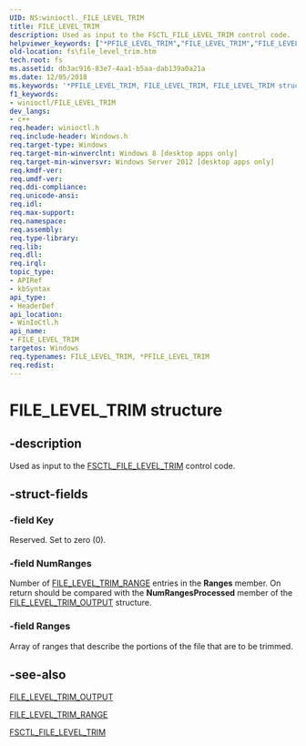 ```yaml
---
UID: NS:winioctl._FILE_LEVEL_TRIM
title: FILE_LEVEL_TRIM
description: Used as input to the FSCTL_FILE_LEVEL_TRIM control code.
helpviewer_keywords: ["*PFILE_LEVEL_TRIM","FILE_LEVEL_TRIM","FILE_LEVEL_TRIM structure [Files]","PFILE_LEVEL_TRIM","PFILE_LEVEL_TRIM structure pointer [Files]","fs.file_level_trim","winioctl/FILE_LEVEL_TRIM","winioctl/PFILE_LEVEL_TRIM"]
old-location: fs\file_level_trim.htm
tech.root: fs
ms.assetid: db3ac916-83e7-4aa1-b5aa-dab139a0a21a
ms.date: 12/05/2018
ms.keywords: '*PFILE_LEVEL_TRIM, FILE_LEVEL_TRIM, FILE_LEVEL_TRIM structure [Files], PFILE_LEVEL_TRIM, PFILE_LEVEL_TRIM structure pointer [Files], fs.file_level_trim, winioctl/FILE_LEVEL_TRIM, winioctl/PFILE_LEVEL_TRIM'
f1_keywords:
- winioctl/FILE_LEVEL_TRIM
dev_langs:
- c++
req.header: winioctl.h
req.include-header: Windows.h
req.target-type: Windows
req.target-min-winverclnt: Windows 8 [desktop apps only]
req.target-min-winversvr: Windows Server 2012 [desktop apps only]
req.kmdf-ver: 
req.umdf-ver: 
req.ddi-compliance: 
req.unicode-ansi: 
req.idl: 
req.max-support: 
req.namespace: 
req.assembly: 
req.type-library: 
req.lib: 
req.dll: 
req.irql: 
topic_type:
- APIRef
- kbSyntax
api_type:
- HeaderDef
api_location:
- WinIoCtl.h
api_name:
- FILE_LEVEL_TRIM
targetos: Windows
req.typenames: FILE_LEVEL_TRIM, *PFILE_LEVEL_TRIM
req.redist: 
---
```


# FILE_LEVEL_TRIM structure


## -description


Used as input to the 
    <a href="https://docs.microsoft.com/windows/desktop/api/winioctl/ni-winioctl-fsctl_file_level_trim">FSCTL_FILE_LEVEL_TRIM</a> control code.


## -struct-fields




### -field Key

Reserved. Set to zero (0).


### -field NumRanges

Number of <a href="https://docs.microsoft.com/windows/desktop/api/winioctl/ns-winioctl-file_level_trim_range">FILE_LEVEL_TRIM_RANGE</a> entries in 
      the <b>Ranges</b> member. On return should be compared with the 
      <b>NumRangesProcessed</b> member of the 
      <a href="https://docs.microsoft.com/windows/desktop/api/winioctl/ns-winioctl-file_level_trim_output">FILE_LEVEL_TRIM_OUTPUT</a> structure.


### -field Ranges

Array of ranges that describe the portions of the file that are to be trimmed.


## -see-also




<a href="https://docs.microsoft.com/windows/desktop/api/winioctl/ns-winioctl-file_level_trim_output">FILE_LEVEL_TRIM_OUTPUT</a>



<a href="https://docs.microsoft.com/windows/desktop/api/winioctl/ns-winioctl-file_level_trim_range">FILE_LEVEL_TRIM_RANGE</a>



<a href="https://docs.microsoft.com/windows/desktop/api/winioctl/ni-winioctl-fsctl_file_level_trim">FSCTL_FILE_LEVEL_TRIM</a>
 

 


